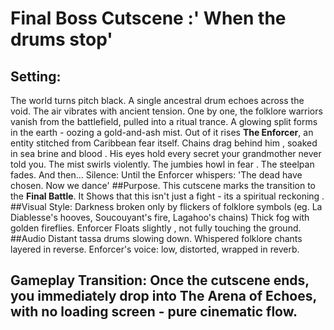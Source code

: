 # Final Boss Cutscene :' When the drums stop'
## Setting:
The world turns pitch black. A single ancestral drum echoes across the void. The air vibrates with ancient tension. One by one, the folklore warriors vanish from the battlefield, pulled into a ritual trance. A glowing split forms in the earth - oozing a gold-and-ash mist. Out of it rises **The Enforcer**, an entity stitched from Caribbean fear itself. Chains drag behind him , soaked in sea brine and blood . His eyes hold every secret your grandmother never told you. The mist swirls violently. The jumbies howl in fear . The steelpan fades. And then... Silence:  Until the Enforcer whispers:  'The dead have chosen. Now we dance'
##Purpose.
This cutscene marks the transition to the **Final Battle**. It Shows that this isn't just a fight - its a spiritual reckoning .
##Visual Style:
Darkness broken only by flickers of folklore symbols (eg. La Diablesse's hooves, Soucouyant's fire, Lagahoo's chains)
Thick fog with golden fireflies.
Enforcer Floats slightly , not fully touching the ground.
##Audio
Distant tassa drums slowing down.
Whispered folklore chants layered in reverse.
Enforcer's voice: low, distorted, wrapped in reverb.
## Gameplay Transition: Once the cutscene ends, you immediately drop into **The Arena of Echoes**, with no loading screen - pure cinematic flow.
